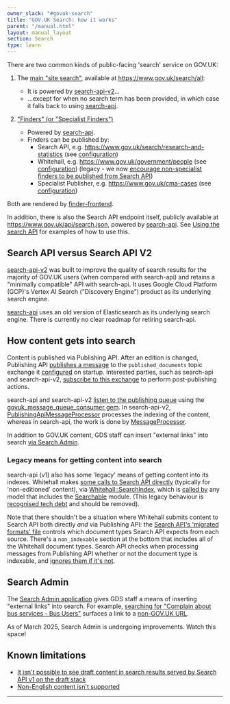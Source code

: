 ```yaml
---
owner_slack: "#govuk-search"
title: "GOV.UK Search: how it works"
parent: "/manual.html"
layout: manual_layout
section: Search
type: learn
---
```


There are two common kinds of public-facing 'search' service on GOV.UK:

1. The [main "site search"](#main-site-search), available at <https://www.gov.uk/search/all>:
   - It is powered by [search-api-v2][]...
   - ...except for when no search term has been provided, in which case it falls back to using [search-api][].

2. ["Finders" (or "Specialist Finders")](#finders)
   - Powered by [search-api][].
   - Finders can be published by:
     - Search API, e.g. <https://www.gov.uk/search/research-and-statistics> (see [configuration](https://github.com/alphagov/search-api/blob/35c45fd61665869cead7b7fa7e3c123311f30bf3/config/finders/statistics_finder.yml))
     - Whitehall, e.g. <https://www.gov.uk/government/people> (see [configuration](https://github.com/alphagov/whitehall/blob/6372d382990abd4d42e8696cf50204005382d5ca/lib/finders/people.json)) (legacy - we now [encourage non-specialist finders to be published from Search API](https://github.com/alphagov/whitehall/blob/e748b577e0f13c01fe62bad2a303340ab5acc7c4/docs/finders.md#L17))
     - Specialist Publisher, e.g. <https://www.gov.uk/cma-cases> (see [configuration](https://github.com/alphagov/specialist-publisher/blob/73392474433567dd5da75d4c307d99a2fe83c9b6/lib/documents/schemas/cma_cases.json))

Both are rendered by [finder-frontend](https://github.com/alphagov/finder-frontend).

In addition, there is also the Search API endpoint itself, publicly available at <https://www.gov.uk/api/search.json>, powered by [search-api][]. See [Using the search API](https://docs.publishing.service.gov.uk/repos/search-api/using-the-search-api.html) for examples of how to use this.

## Search API versus Search API V2

[search-api-v2][] was built to improve the quality of search results for the majority of GOV.UK users (when compared with search-api) and retains a "minimally compatible" API with search-api. It uses Google Cloud Platform (GCP)'s Vertex AI Search ("Discovery Engine") product as its underlying search engine.

[search-api][] uses an old version of Elasticsearch as its underlying search engine. There is currently no clear roadmap for retiring search-api.

## How content gets into search

Content is published via Publishing API. After an edition is changed, Publishing API [publishes a message](https://github.com/alphagov/publishing-api/blob/6143731ffad5db48476d7647a75413c42a5224fd/app/services/downstream_service.rb#L40) to the `published_documents` topic exchange it [configured](https://github.com/alphagov/publishing-api/blob/52a763dc2bf29fd7038bdc6b8db3b617dfadafab/config/initializers/services.rb#L38-L49) on startup. Interested parties, such as search-api and search-api-v2, [subscribe to this exchange](https://github.com/alphagov/search-api/blob/a8045a2ef9d906e05d36a7708672e176dc4a3f8a/lib/tasks/message_queue.rake#L4-L13) to perform post-publishing actions.

search-api and search-api-v2 [listen to the publishing queue](https://github.com/alphagov/search-api/blob/a8045a2ef9d906e05d36a7708672e176dc4a3f8a/lib/tasks/message_queue.rake#L15-L21) using the [govuk_message_queue_consumer gem](https://github.com/alphagov/govuk_message_queue_consumer). In search-api-v2, [PublishingApiMessageProcessor](https://github.com/alphagov/search-api-v2/blob/main/app/message_processors/publishing_api_message_processor.rb) processes the indexing of the content, whereas in search-api, the work is done by [MessageProcessor](https://github.com/alphagov/search-api/blob/ae8308de19a1521777ca1bd6a1a828efaef2c2d3/lib/indexer/message_processor.rb#L11).

In addition to GOV.UK content, GDS staff can insert "external links" into search [via Search Admin](#search-admin).

### Legacy means for getting content into search

search-api (v1) also has some 'legacy' means of getting content into its indexes. Whitehall makes [some calls to Search API directly](https://github.com/alphagov/whitehall/blob/e748b577e0f13c01fe62bad2a303340ab5acc7c4/lib/whitehall/searchable.rb#L53) (typically for 'non-editioned' content), via [Whitehall::SearchIndex](https://github.com/alphagov/whitehall/blob/e748b577e0f13c01fe62bad2a303340ab5acc7c4/lib/whitehall/search_index.rb#L40), which is [called by](https://github.com/alphagov/whitehall/blob/a67fae1b8a0963927f38ce9987b99059fa9fff92/app/models/concerns/searchable.rb#L116) any model that includes the [Searchable](https://github.com/alphagov/whitehall/blob/a67fae1b8a0963927f38ce9987b99059fa9fff92/app/models/concerns/searchable.rb) module. (This legacy behaviour is [recognised tech debt](https://trello.com/c/vnrBGTvr/26-search-is-populated-by-whitehall-sending-data) and should be removed).

Note that there shouldn't be a situation where Whitehall submits content to Search API both directly _and_ via Publishing API: the [Search API's 'migrated formats' file](https://github.com/alphagov/search-api/blob/main/config/govuk_index/migrated_formats.yaml) controls which document types Search API expects from each source. There's a `non_indexable` section at the bottom that includes all of the Whitehall document types. Search API checks when processing messages from Publishing API whether or not the document type is indexable, and [ignores them if it's not](https://github.com/alphagov/search-api/blob/60a909bb51229fa5ad683be49f873084557fc0a9/lib/govuk_index/publishing_event_worker.rb#L88).

## Search Admin

The [Search Admin application](https://search-admin.publishing.service.gov.uk/) gives GDS staff a means of inserting "external links" into search. For example, [searching for "Complain about bus services - Bus Users"](https://www.gov.uk/search/all?keywords=Complain+about+bus+services+-+Bus+Users) surfaces a link to a [non-GOV.UK URL](https://bususers.org/uk/complaints-administrator/).

As of March 2025, Search Admin is undergoing improvements. Watch this space!

## Known limitations

- [It isn't possible to see draft content in search results served by Search API v1 on the draft stack](https://trello.com/c/OwzUwkD6/103-it-isnt-possible-to-see-draft-content-in-search-results-served-by-search-api-v1-on-the-draft-stack)
- [Non-English content isn't supported](https://trello.com/c/ZzszTweH/115-non-english-content-isnt-supported-by-search-api)

---

[search-api-v2]: https://github.com/alphagov/search-api-v2
[search-api]: https://github.com/alphagov/search-api
